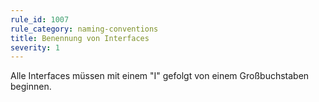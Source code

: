 ```yaml
---
rule_id: 1007
rule_category: naming-conventions
title: Benennung von Interfaces
severity: 1
---
```

Alle Interfaces müssen mit einem "I" gefolgt von einem Großbuchstaben beginnen.
